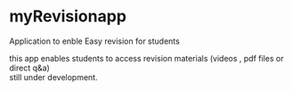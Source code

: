 # myRevisionapp
Application to enble Easy revision for students

this app enables students to access revision materials (videos , pdf files or direct  q&a)<br/>
still under development.
